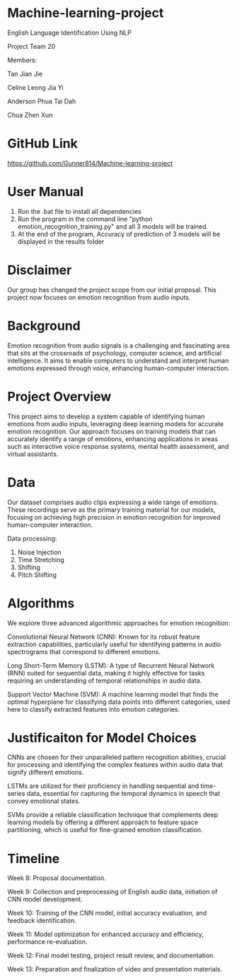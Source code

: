 # Machine-learning-project
English Language Identification Using NLP

Project Team 20

Members:

Tan Jian Jie

Celine Leong Jia Yi

Anderson Phua Tai Dah

Chua Zhen Xun

# GitHub Link
https://github.com/Gunner814/Machine-learning-project

# User Manual
1. Run the .bat file to install all dependencies
2. Run the program in the command line "python  emotion_recognition_training.py" and all 3 models will be trained.
3. At the end of the program, Accuracy of prediction of 3 models will be displayed in the results folder

# Disclaimer
Our group has changed the project scope from our initial proposal. This project now focuses on emotion recognition from audio inputs.

# Background
Emotion recognition from audio signals is a challenging and fascinating area that sits at the crossroads of psychology, computer science, and artificial intelligence. It aims to enable computers to understand and interpret human emotions expressed through voice, enhancing human-computer interaction.

# Project Overview
This project aims to develop a system capable of identifying human emotions from audio inputs, leveraging deep learning models for accurate emotion recognition. Our approach focuses on training models that can accurately identify a range of emotions, enhancing applications in areas such as interactive voice response systems, mental health assessment, and virtual assistants.

# Data
Our dataset comprises audio clips expressing a wide range of emotions. These recordings serve as the primary training material for our models, focusing on achieving high precision in emotion recognition for improved human-computer interaction.

Data processing: 
1. Noise Injection
2. Time Stretching
3. Shifting
4. Pitch Shifting


# Algorithms
We explore three advanced algorithmic approaches for emotion recognition:

Convolutional Neural Network (CNN): Known for its robust feature extraction capabilities, particularly useful for identifying patterns in audio spectrograms that correspond to different emotions.

Long Short-Term Memory (LSTM): A type of Recurrent Neural Network (RNN) suited for sequential data, making it highly effective for tasks requiring an understanding of temporal relationships in audio data.

Support Vector Machine (SVM): A machine learning model that finds the optimal hyperplane for classifying data points into different categories, used here to classify extracted features into emotion categories.

# Justificaiton for Model Choices
CNNs are chosen for their unparalleled pattern recognition abilities, crucial for processing and identifying the complex features within audio data that signify different emotions.

LSTMs are utilized for their proficiency in handling sequential and time-series data, essential for capturing the temporal dynamics in speech that convey emotional states.

SVMs provide a reliable classification technique that complements deep learning models by offering a different approach to feature space partitioning, which is useful for fine-grained emotion classification.

# Timeline

Week 8: Proposal documentation.

Week 9: Collection and preprocessing of English audio data, initiation of CNN model development.

Week 10: Training of the CNN model, initial accuracy evaluation, and feedback identification.

Week 11: Model optimization for enhanced accuracy and efficiency, performance re-evaluation.

Week 12: Final model testing, project result review, and documentation.

Week 13: Preparation and finalization of video and presentation materials.

